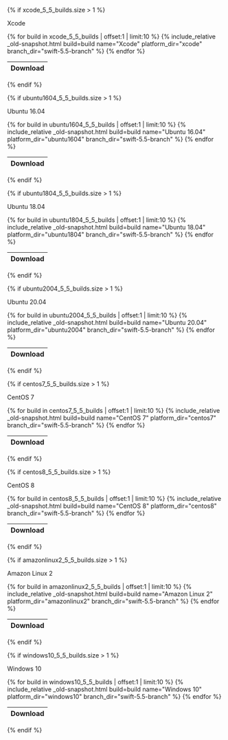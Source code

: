 {% if xcode_5_5_builds.size > 1 %}

Xcode
<table id="osx-builds" class="downloads">
    <thead>
        <tr>
            <th class="download">Download</th>
        </tr>
    </thead>
    <tbody>
        {% for build in xcode_5_5_builds | offset:1 | limit:10 %}
            {% include_relative _old-snapshot.html build=build name="Xcode" platform_dir="xcode" branch_dir="swift-5.5-branch" %}
        {% endfor %}
    </tbody>
</table>

{% endif %}

{% if ubuntu1604_5_5_builds.size > 1 %}

Ubuntu 16.04

<table id="linux-builds" class="downloads">
    <thead>
        <tr>
            <th class="download">Download</th>
        </tr>
    </thead>
    <tbody>
        {% for build in ubuntu1604_5_5_builds | offset:1 | limit:10 %}
            {% include_relative _old-snapshot.html build=build name="Ubuntu 16.04" platform_dir="ubuntu1604" branch_dir="swift-5.5-branch" %}
        {% endfor %}
    </tbody>
</table>

{% endif %}


{% if ubuntu1804_5_5_builds.size > 1 %}

Ubuntu 18.04

<table id="linux-builds" class="downloads">
    <thead>
        <tr>
            <th class="download">Download</th>
        </tr>
    </thead>
    <tbody>
        {% for build in ubuntu1804_5_5_builds | offset:1 | limit:10 %}
            {% include_relative _old-snapshot.html build=build name="Ubuntu 18.04" platform_dir="ubuntu1804" branch_dir="swift-5.5-branch" %}
        {% endfor %}
    </tbody>
</table>

{% endif %}

{% if ubuntu2004_5_5_builds.size > 1 %}

Ubuntu 20.04

<table id="linux-builds" class="downloads">
    <thead>
        <tr>
            <th class="download">Download</th>
        </tr>
    </thead>
    <tbody>
        {% for build in ubuntu2004_5_5_builds | offset:1 | limit:10 %}
            {% include_relative _old-snapshot.html build=build name="Ubuntu 20.04" platform_dir="ubuntu2004" branch_dir="swift-5.5-branch" %}
        {% endfor %}
    </tbody>
</table>

{% endif %}

{% if centos7_5_5_builds.size > 1 %}

CentOS 7

<table id="linux-builds" class="downloads">
    <thead>
        <tr>
            <th class="download">Download</th>
        </tr>
    </thead>
    <tbody>
        {% for build in centos7_5_5_builds | offset:1 | limit:10 %}
            {% include_relative _old-snapshot.html build=build name="CentOS 7" platform_dir="centos7" branch_dir="swift-5.5-branch" %}
        {% endfor %}
    </tbody>
</table>

{% endif %}

{% if centos8_5_5_builds.size > 1 %}

CentOS 8

<table id="linux-builds" class="downloads">
    <thead>
        <tr>
            <th class="download">Download</th>
        </tr>
    </thead>
    <tbody>
        {% for build in centos8_5_5_builds | offset:1 | limit:10 %}
            {% include_relative _old-snapshot.html build=build name="CentOS 8" platform_dir="centos8" branch_dir="swift-5.5-branch" %}
        {% endfor %}
    </tbody>
</table>

{% endif %}

{% if amazonlinux2_5_5_builds.size > 1 %}

Amazon Linux 2

<table id="linux-builds" class="downloads">
    <thead>
        <tr>
            <th class="download">Download</th>
        </tr>
    </thead>
    <tbody>
        {% for build in amazonlinux2_5_5_builds | offset:1 | limit:10 %}
            {% include_relative _old-snapshot.html build=build name="Amazon Linux 2" platform_dir="amazonlinux2" branch_dir="swift-5.5-branch" %}
        {% endfor %}
    </tbody>
</table>

{% endif %}

{% if windows10_5_5_builds.size > 1 %}

Windows 10

<table id="linux-builds" class="downloads">
    <thead>
        <tr>
            <th class="download">Download</th>
        </tr>
    </thead>
    <tbody>
        {% for build in windows10_5_5_builds | offset:1 | limit:10 %}
            {% include_relative _old-snapshot.html build=build name="Windows 10" platform_dir="windows10" branch_dir="swift-5.5-branch" %}
        {% endfor %}
    </tbody>
</table>

{% endif %}

